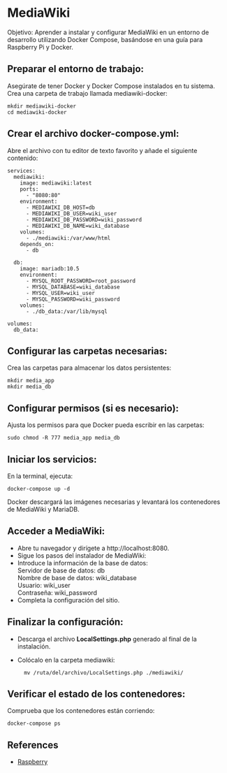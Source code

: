 # MediaWiki

Objetivo: Aprender a instalar y configurar MediaWiki en un entorno de desarrollo utilizando Docker Compose, basándose en una guía para Raspberry Pi y Docker.

## Preparar el entorno de trabajo:
Asegúrate de tener Docker y Docker Compose instalados en tu sistema.
Crea una carpeta de trabajo llamada mediawiki-docker:

    mkdir mediawiki-docker
    cd mediawiki-docker

## Crear el archivo docker-compose.yml:

Abre el archivo con tu editor de texto favorito y añade el siguiente contenido:

    services:
      mediawiki:
        image: mediawiki:latest
        ports:
          - "8080:80"
        environment:
          - MEDIAWIKI_DB_HOST=db
          - MEDIAWIKI_DB_USER=wiki_user
          - MEDIAWIKI_DB_PASSWORD=wiki_password
          - MEDIAWIKI_DB_NAME=wiki_database
        volumes:
          - ./mediawiki:/var/www/html
        depends_on:
          - db

      db:
        image: mariadb:10.5
        environment:
          - MYSQL_ROOT_PASSWORD=root_password
          - MYSQL_DATABASE=wiki_database
          - MYSQL_USER=wiki_user
          - MYSQL_PASSWORD=wiki_password
        volumes:
          - ./db_data:/var/lib/mysql

    volumes:
      db_data:

## Configurar las carpetas necesarias:

Crea las carpetas para almacenar los datos persistentes:

    mkdir media_app
    mkdir media_db

## Configurar permisos (si es necesario):

Ajusta los permisos para que Docker pueda escribir en las carpetas:

    sudo chmod -R 777 media_app media_db

## Iniciar los servicios:

En la terminal, ejecuta:

    docker-compose up -d

Docker descargará las imágenes necesarias y levantará los contenedores de MediaWiki y MariaDB.

## Acceder a MediaWiki:

- Abre tu navegador y dirígete a http://localhost:8080.
- Sigue los pasos del instalador de MediaWiki:
- Introduce la información de la base de datos: <br>
    Servidor de base de datos: db<br>
    Nombre de base de datos: wiki_database<br>
    Usuario: wiki_user<br>
    Contraseña: wiki_password<br>
- Completa la configuración del sitio.

## Finalizar la configuración:

- Descarga el archivo **LocalSettings.php** generado al final de la instalación.
- Colócalo en la carpeta mediawiki:

        mv /ruta/del/archivo/LocalSettings.php ./mediawiki/

## Verificar el estado de los contenedores:

Comprueba que los contenedores están corriendo:

    docker-compose ps

## References

- [Raspberry](https://peppe8o.com/personal-mediawiki-with-raspberry-pi-and-docker/)